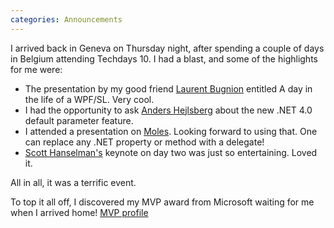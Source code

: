 ```yaml
---
categories: Announcements
---
```


I arrived back in Geneva on Thursday night, after spending a couple of days in Belgium attending Techdays 10. I had a blast, and some of the highlights for me were:

* The presentation by my good friend [Laurent Bugnion](http://geekswithblogs.net/lbugnion/) entitled A day in the life of a WPF/SL. Very cool.
* I had the opportunity to ask [Anders Hejlsberg](http://en.wikipedia.org/wiki/Anders_Hejlsberg) about the new .NET 4.0 default parameter feature.
* I attended a presentation on [Moles](http://research.microsoft.com/en-us/projects/Pex/). Looking forward to using that. One can replace any .NET property or method with a delegate!
* [Scott Hanselman's](http://www.hanselman.com/blog/) keynote on day two was just so entertaining. Loved it.

All in all, it was a terrific event.

To top it all off, I discovered my MVP award from Microsoft waiting for me when I arrived home! [MVP profile](https://mvp.support.microsoft.com/profile/Vaughan)